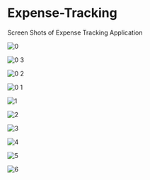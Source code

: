 ﻿# Expense-Tracking

Screen Shots of Expense Tracking Application 


![0](https://github.com/sanjana19991118/Expense-Tracking/assets/69705801/646cbc31-2bfa-4ae4-9191-bcb733cd4884)

![0 3](https://github.com/sanjana19991118/Expense-Tracking/assets/69705801/bcbee5ba-d3d4-428c-8d97-e79ea58038e4)

![0 2](https://github.com/sanjana19991118/Expense-Tracking/assets/69705801/a05c7972-c83c-43d4-9184-7992e0da4a78)

![0 1](https://github.com/sanjana19991118/Expense-Tracking/assets/69705801/a7da48b0-f05b-4021-9497-68b3fd2c18cc)

![1](https://github.com/sanjana19991118/Expense-Tracking/assets/69705801/5b3ce46f-8843-4eaa-8c36-067e84c9751a)

![2](https://github.com/sanjana19991118/Expense-Tracking/assets/69705801/ebb4d654-e783-4e83-b7a6-3a3fb4985187)

![3](https://github.com/sanjana19991118/Expense-Tracking/assets/69705801/8d120482-dbcf-48f7-b332-288d491f8d94)

![4](https://github.com/sanjana19991118/Expense-Tracking/assets/69705801/2ec70c67-168b-4c7f-9af9-20efedc92226)

![5](https://github.com/sanjana19991118/Expense-Tracking/assets/69705801/876f0a47-5fd8-4b4d-939d-34c829739acb)

![6](https://github.com/sanjana19991118/Expense-Tracking/assets/69705801/033102a9-93f4-443c-9413-270e376b827a)

